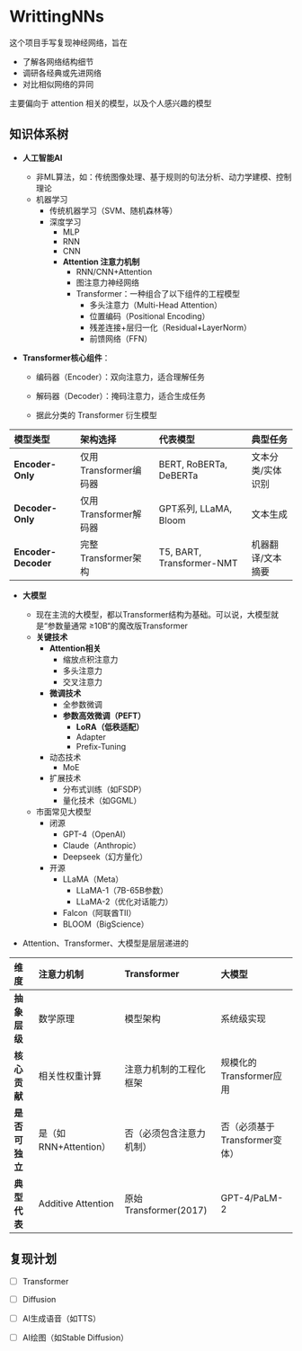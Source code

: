 # WrittingNNs

这个项目手写复现神经网络，旨在

- 了解各网络结构细节
- 调研各经典或先进网络
- 对比相似网络的异同

主要偏向于 attention 相关的模型，以及个人感兴趣的模型



## 知识体系树

- **人工智能AI**
  - 非ML算法，如：传统图像处理、基于规则的句法分析、动力学建模、控制理论
  - 机器学习
    - 传统机器学习（SVM、随机森林等）
    - 深度学习
      - MLP
      - RNN
      - CNN
      - **Attention 注意力机制**
        - RNN/CNN+Attention
        - 图注意力神经网络
        - Transformer：一种组合了以下组件的工程模型
          - 多头注意力（Multi-Head Attention）
          - 位置编码（Positional Encoding）
          - 残差连接+层归一化（Residual+LayerNorm）
          - 前馈网络（FFN）



- **Transformer核心组件**：

  - 编码器（Encoder）：双向注意力，适合理解任务
  - 解码器（Decoder）：掩码注意力，适合生成任务

  -  据此分类的 Transformer 衍生模型

| **模型类型**        | **架构选择**          | **代表模型**              | **典型任务**      |
| :------------------ | :-------------------- | :------------------------ | :---------------- |
| **Encoder-Only**    | 仅用Transformer编码器 | BERT, RoBERTa, DeBERTa    | 文本分类/实体识别 |
| **Decoder-Only**    | 仅用Transformer解码器 | GPT系列, LLaMA, Bloom     | 文本生成          |
| **Encoder-Decoder** | 完整Transformer架构   | T5, BART, Transformer-NMT | 机器翻译/文本摘要 |



- **大模型**
  - 现在主流的大模型，都以Transformer结构为基础。可以说，大模型就是“参数量通常 ≥10B“的魔改版Transformer
  - **关键技术**
    - **Attention相关**
      - 缩放点积注意力
      - 多头注意力
      - 交叉注意力
    - **微调技术**
      - 全参数微调
      - **参数高效微调（PEFT）**
        - **LoRA（低秩适配）**
        - Adapter
        - Prefix-Tuning
    - 动态技术
      - MoE
    - 扩展技术
      - 分布式训练（如FSDP）
      - 量化技术（如GGML）
  - 市面常见大模型
    - 闭源
      - GPT-4（OpenAI）
      - Claude（Anthropic）
      - Deepseek（幻方量化）
    - 开源
      - LLaMA（Meta）
        - LLaMA-1（7B-65B参数）
        - LLaMA-2（优化对话能力）
      - Falcon（阿联酋TII）
      - BLOOM（BigScience）



- Attention、Transformer、大模型是层层递进的

| **维度**       | **注意力机制**        | **Transformer**          | **大模型**                    |
| :------------- | :-------------------- | :----------------------- | :---------------------------- |
| **抽象层级**   | 数学原理              | 模型架构                 | 系统级实现                    |
| **核心贡献**   | 相关性权重计算        | 注意力机制的工程化框架   | 规模化的Transformer应用       |
| **是否可独立** | 是（如RNN+Attention） | 否（必须包含注意力机制） | 否（必须基于Transformer变体） |
| **典型代表**   | Additive Attention    | 原始Transformer(2017)    | GPT-4/PaLM-2                  |



## 复现计划

- [ ] Transformer
- [ ] Diffusion

- [ ] AI生成语音（如TTS）

- [ ] AI绘图（如Stable Diffusion）
